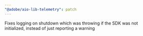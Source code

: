 ```yaml
---
"@adobe/aio-lib-telemetry": patch
---
```


Fixes logging on shutdown which was throwing if the SDK was not initialized, instead of just reporting a warning
